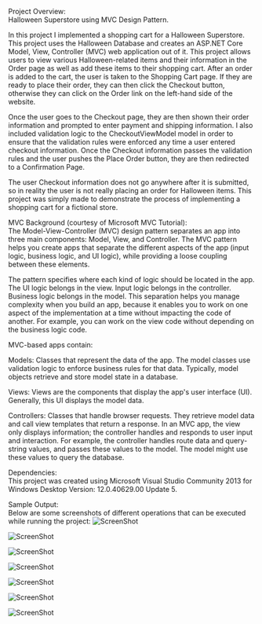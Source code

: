Project Overview:     
Halloween Superstore using MVC Design Pattern.      
      
In this project I implemented a shopping cart for a Halloween Superstore. This project uses the Halloween Database and creates an ASP.NET Core Model, View, Controller (MVC) web application out of it. This project allows users to view various Halloween-related items and their information in the Order page as well as add these items to their shopping cart. After an order is added to the cart, the user is taken to the Shopping Cart page. If they are ready to place their order, they can then click the Checkout button, otherwise they can click on the Order link on the left-hand side of the website. 

Once the user goes to the Checkout page, they are then shown their order information and prompted to enter payment and shipping information. I also included validation logic to the CheckoutViewModel model in order to ensure that the validation rules were enforced any time a user entered checkout information. Once the Checkout information passes the validation rules and the user pushes the Place Order button, they are then redirected to a Confirmation Page.    
    
The user Checkout information does not go anywhere after it is submitted, so in reality the user is not really placing an order for Halloween items. This project was simply made to demonstrate the process of implementing a shopping cart for a fictional store.     
      
MVC Background (courtesy of Microsoft MVC Tutorial):      
The Model-View-Controller (MVC) design pattern separates an app into three main components: Model, View, and Controller. The MVC pattern helps you create apps that separate the different aspects of the app (input logic, business logic, and UI logic), while providing a loose coupling between these elements.      
          
The pattern specifies where each kind of logic should be located in the app. The UI logic belongs in the view. Input logic belongs in the controller. Business logic belongs in the model. This separation helps you manage complexity when you build an app, because it enables you to work on one aspect of the implementation at a time without impacting the code of another. For example, you can work on the view code without depending on the business logic code.          
           
MVC-based apps contain:      
         
Models: Classes that represent the data of the app. The model classes use validation logic to enforce business rules for that data. Typically, model objects retrieve and store model state in a database.     
     
Views: Views are the components that display the app's user interface (UI). Generally, this UI displays the model data.     
       
Controllers: Classes that handle browser requests. They retrieve model data and call view templates that return a response. In an MVC app, the view only displays information; the controller handles and responds to user input and interaction. For example, the controller handles route data and query-string values, and passes these values to the model. The model might use these values to query the database.        
     
        
Dependencies:      
This project was created using Microsoft Visual Studio Community 2013 for Windows Desktop Version: 12.0.40629.00 Update 5.
      
       
Sample Output:     
Below are some screenshots of different operations that can be executed while running the project: 
![ScreenShot](https://user-images.githubusercontent.com/14812721/47127170-df3f2f00-d240-11e8-894a-b48a25102051.jpg)    
     
![ScreenShot](https://user-images.githubusercontent.com/14812721/47127163-dcdcd500-d240-11e8-9ef3-218c16ddfcd8.jpg)     
     
![ScreenShot](https://user-images.githubusercontent.com/14812721/47127164-dd756b80-d240-11e8-9399-abf3ce341f3b.jpg)     
     
![ScreenShot](https://user-images.githubusercontent.com/14812721/47127165-dd756b80-d240-11e8-983e-d6558cbf5dcf.jpg)     
     
![ScreenShot](https://user-images.githubusercontent.com/14812721/47127166-dd756b80-d240-11e8-9f33-72bdc0663b7c.jpg)     
     
![ScreenShot](https://user-images.githubusercontent.com/14812721/47127167-de0e0200-d240-11e8-957e-ce194b070977.jpg)     
      
![ScreenShot](https://user-images.githubusercontent.com/14812721/47127168-dea69880-d240-11e8-8b2b-e0245fb15e55.jpg)
